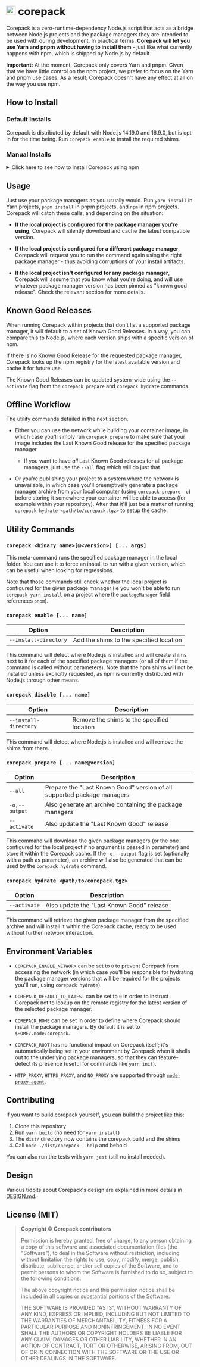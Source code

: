 # <img src="./icon.svg" height="25" /> corepack

Corepack is a zero-runtime-dependency Node.js script that acts as a bridge between Node.js projects and the package managers they are intended to be used with during development. In practical terms, **Corepack will let you use Yarn and pnpm without having to install them** - just like what currently happens with npm, which is shipped by Node.js by default.

**Important:** At the moment, Corepack only covers Yarn and pnpm. Given that we have little control on the npm project, we prefer to focus on the Yarn and pnpm use cases. As a result, Corepack doesn't have any effect at all on the way you use npm.

## How to Install

### Default Installs

Corepack is distributed by default with Node.js 14.19.0 and 16.9.0, but is opt-in for the time being. Run `corepack enable` to install the required shims.

### Manual Installs

<details>
<summary>Click here to see how to install Corepack using npm</summary>

First uninstall your global Yarn and pnpm binaries (just leave npm). In general, you'd do this by running the following command:

```shell
npm uninstall -g yarn pnpm

# That should be enough, but if you installed Yarn without going through npm it might
# be more tedious - for example, you might need to run `brew uninstall yarn` as well.
```

Then install Corepack:

```shell
npm install -g corepack
```

We do acknowledge the irony and overhead of using npm to install Corepack, which is at least part of why the preferred option is to use the Corepack version that is distributed along with Node.js itself.

</details>

## Usage

Just use your package managers as you usually would. Run `yarn install` in Yarn projects, `pnpm install` in pnpm projects, and `npm` in npm projects. Corepack will catch these calls, and depending on the situation:

- **If the local project is configured for the package manager you're using**, Corepack will silently download and cache the latest compatible version.

- **If the local project is configured for a different package manager**, Corepack will request you to run the command again using the right package manager - thus avoiding corruptions of your install artifacts.

- **If the local project isn't configured for any package manager**, Corepack will assume that you know what you're doing, and will use whatever package manager version has been pinned as "known good release". Check the relevant section for more details.

## Known Good Releases

When running Corepack within projects that don't list a supported package
manager, it will default to a set of Known Good Releases. In a way, you can
compare this to Node.js, where each version ships with a specific version of npm.

If there is no Known Good Release for the requested package manager, Corepack
looks up the npm registry for the latest available version and cache it for
future use.

The Known Good Releases can be updated system-wide using the `--activate` flag
from the `corepack prepare` and `corepack hydrate` commands.

## Offline Workflow

The utility commands detailed in the next section.

- Either you can use the network while building your container image, in which case you'll simply run `corepack prepare` to make sure that your image includes the Last Known Good release for the specified package manager.

  - If you want to have *all* Last Known Good releases for all package managers, just use the `--all` flag which will do just that.

- Or you're publishing your project to a system where the network is unavailable, in which case you'll preemptively generate a package manager archive from your local computer (using `corepack prepare -o`) before storing it somewhere your container will be able to access (for example within your repository). After that it'll just be a matter of running `corepack hydrate <path/to/corepack.tgz>` to setup the cache.

## Utility Commands

### `corepack <binary name>[@<version>] [... args]`

This meta-command runs the specified package manager in the local folder. You can use it to force an install to run with a given version, which can be useful when looking for regressions.

Note that those commands still check whether the local project is configured for the given package manager (ie you won't be able to run `corepack yarn install` on a project where the `packageManager` field references `pnpm`).

### `corepack enable [... name]`

| Option | Description |
| --- | --- |
| `--install-directory` | Add the shims to the specified location |

This command will detect where Node.js is installed and will create shims next to it for each of the specified package managers (or all of them if the command is called without parameters). Note that the npm shims will not be installed unless explicitly requested, as npm is currently distributed with Node.js through other means.

### `corepack disable [... name]`

| Option | Description |
| --- | --- |
| `--install-directory` | Remove the shims to the specified location |

This command will detect where Node.js is installed and will remove the shims from there.

### `corepack prepare [... name@version]`

| Option | Description |
| --- | --- |
| `--all` | Prepare the "Last Known Good" version of all supported package managers |
| `-o,--output` | Also generate an archive containing the package managers |
| `--activate` | Also update the "Last Known Good" release |

This command will download the given package managers (or the one configured for the local project if no argument is passed in parameter) and store it within the Corepack cache. If the `-o,--output` flag is set (optionally with a path as parameter), an archive will also be generated that can be used by the `corepack hydrate` command.

### `corepack hydrate <path/to/corepack.tgz>`

| Option | Description |
| --- | --- |
| `--activate` | Also update the "Last Known Good" release |

This command will retrieve the given package manager from the specified archive and will install it within the Corepack cache, ready to be used without further network interaction.

## Environment Variables

- `COREPACK_ENABLE_NETWORK` can be set to `0` to prevent Corepack from accessing the network (in which case you'll be responsible for hydrating the package manager versions that will be required for the projects you'll run, using `corepack hydrate`).

- `COREPACK_DEFAULT_TO_LATEST` can be set to `0` in order to instruct Corepack
  not to lookup on the remote registry for the latest version of the selected
  package manager.

- `COREPACK_HOME` can be set in order to define where Corepack should install the package managers. By default it is set to `$HOME/.node/corepack`.

- `COREPACK_ROOT` has no functional impact on Corepack itself; it's automatically being set in your environment by Corepack when it shells out to the underlying package managers, so that they can feature-detect its presence (useful for commands like `yarn init`).

- `HTTP_PROXY`, `HTTPS_PROXY`, and `NO_PROXY` are supported through [`node-proxy-agent`](https://github.com/TooTallNate/node-proxy-agent).

## Contributing

If you want to build corepack yourself, you can build the project like this:

1. Clone this repository
2. Run `yarn build` (no need for `yarn install`)
3. The `dist/` directory now contains the corepack build and the shims
4. Call `node ./dist/corepack --help` and behold

You can also run the tests with `yarn jest` (still no install needed).

## Design

Various tidbits about Corepack's design are explained in more details in [DESIGN.md](/DESIGN.md).

## License (MIT)

> **Copyright © Corepack contributors**
>
> Permission is hereby granted, free of charge, to any person obtaining a copy of this software and associated documentation files (the "Software"), to deal in the Software without restriction, including without limitation the rights to use, copy, modify, merge, publish, distribute, sublicense, and/or sell copies of the Software, and to permit persons to whom the Software is furnished to do so, subject to the following conditions:
>
> The above copyright notice and this permission notice shall be included in all copies or substantial portions of the Software.
>
> THE SOFTWARE IS PROVIDED "AS IS", WITHOUT WARRANTY OF ANY KIND, EXPRESS OR IMPLIED, INCLUDING BUT NOT LIMITED TO THE WARRANTIES OF MERCHANTABILITY, FITNESS FOR A PARTICULAR PURPOSE AND NONINFRINGEMENT. IN NO EVENT SHALL THE AUTHORS OR COPYRIGHT HOLDERS BE LIABLE FOR ANY CLAIM, DAMAGES OR OTHER LIABILITY, WHETHER IN AN ACTION OF CONTRACT, TORT OR OTHERWISE, ARISING FROM, OUT OF OR IN CONNECTION WITH THE SOFTWARE OR THE USE OR OTHER DEALINGS IN THE SOFTWARE.
